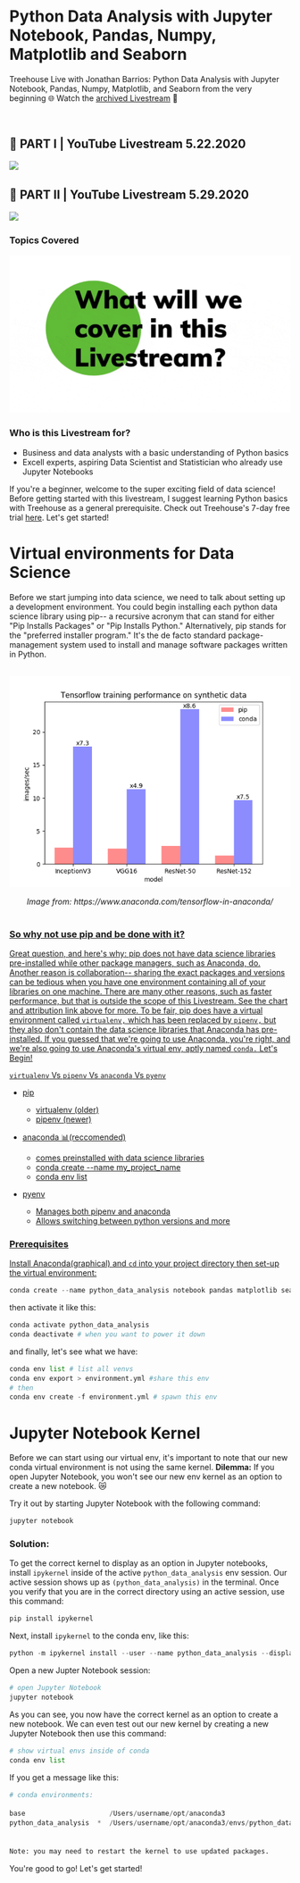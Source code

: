 # Python Data Analysis with Jupyter Notebook, Pandas, Numpy, Matplotlib and Seaborn

Treehouse Live with Jonathan Barrios: Python Data Analysis with Jupyter Notebook, Pandas, Numpy, Matplotlib, and Seaborn from the very beginning 🌐 Watch the [archived Livestream](https://join.teamtreehouse.com/treehouse-live/) 🍿

<br>

## 🐍 PART I | YouTube Livestream 5.22.2020

[![](https://github.com/jonathan-barrios/python-data-analysis/blob/master/img/livestream_part_I_splash.jpg?raw=true)](https://www.youtube.com/watch?v=1bfXUwcs-OU)

## 🐍 PART II | YouTube Livestream 5.29.2020
[![](https://github.com/jonathan-barrios/python-data-analysis/blob/master/img/livestream_part_I_splash.jpg?raw=true)](https://www.youtube.com/watch?v=QDxZy-docoU)

### Topics Covered
![IMG](img/python_data.gif)

### Who is this Livestream for?
- Business and data analysts with a basic understanding of Python basics
- Excell experts, aspiring Data Scientist and Statistician who already use Jupyter Notebooks

If you're a beginner, welcome to the super exciting field of data science! Before getting started with this livestream, I suggest learning Python basics with Treehouse as a general prerequisite. Check out Treehouse's 7-day free trial [here](https://teamtreehouse.com/subscribe/). Let's get started!

# Virtual environments for Data Science
Before we start jumping into data science, we need to talk about setting up a development environment. You could begin installing each python data science library using pip-- a recursive acronym that can stand for either "Pip Installs Packages" or "Pip Installs Python." Alternatively, pip stands for the "preferred installer program." It's the de facto standard package-management system used to install and manage software packages written in Python.

<p align="center">
<br>
<img align="center" src="img/tensor_data.png")><br><br>
<em>Image from: <a>https://www.anaconda.com/tensorflow-in-anaconda/<a href="https://www.anaconda.com/tensorflow-in-anaconda/"></em><br><br>
</p>


### So why not use pip and be done with it?

Great question, and here's why: pip does not have data science libraries pre-installed while other package managers, such as Anaconda, do. Another reason is collaboration-- sharing the exact packages and versions can be tedious when you have one environment containing all of your libraries on one machine. There are many other reasons, such as faster performance, but that is outside the scope of this Livestream. See the chart and attribution link above for more. To be fair, pip does have a virtual environment called `virtualenv,` which has been replaced by `pipenv,` but they also don't contain the data science libraries that Anaconda has pre-installed. If you guessed that we're going to use Anaconda, you're right, and we're also going to use Anaconda's virtual env, aptly named `conda.` Let's Begin!

`virtualenv` Vs `pipenv` Vs `anaconda` Vs `pyenv`
- pip 
    - virtualenv (older)
    - pipenv (newer)
- anaconda 📊(reccomended)
    - comes preinstalled with data science libraries
    - conda create --name my_project_name
    - conda env list

- pyenv
    - Manages both pipenv and anaconda
    - Allows switching between python versions and more

### Prerequisites
Install Anaconda(graphical) and `cd` into your project directory then set-up the virtual environment:
```python
conda create --name python_data_analysis notebook pandas matplotlib seaborn # you could add django
```
then activate it like this:
```python
conda activate python_data_analysis
conda deactivate # when you want to power it down
```
and finally, let's see what we have:
```python
conda env list # list all venvs
conda env export > environment.yml #share this env
# then
conda env create -f environment.yml # spawn this env
```
# Jupyter Notebook Kernel
Before we can start using our virtual env, it's important to note that our new conda virtual environment is not using the same kernel. **Dilemma:** If you open Jupyter Notebook, you won't see our new env kernel as an option to create a new notebook. 😿

Try it out by starting Jupyter Notebook with the following command:
```python
jupyter notebook
```
### Solution:
To get the correct kernel to display as an option in Jupyter notebooks, install `ipykernel` inside of the active `python_data_analysis` env session. Our active session shows up as `(python_data_analysis)` in the terminal. Once you verify that you are in the correct directory using an active session, use this command:
```python
pip install ipykernel
```

Next, install `ipykernel` to the conda env, like this:
```python
python -m ipykernel install --user --name python_data_analysis --display-name "python_data_analysis"
```

Open a new Jupter Notebook session:
```python
# open Jupyter Notebook
jupyter notebook
```

As you can see, you now have the correct kernel as an option to create a new notebook. We can even test out our new kernel by creating a new Jupyter Notebook then use this command:
```python
# show virtual envs inside of conda
conda env list
```
If you get a message like this:
```python
# conda environments:

base                     /Users/username/opt/anaconda3
python_data_analysis  *  /Users/username/opt/anaconda3/envs/python_data_analysis


Note: you may need to restart the kernel to use updated packages.
```

You're good to go! Let's get started!
